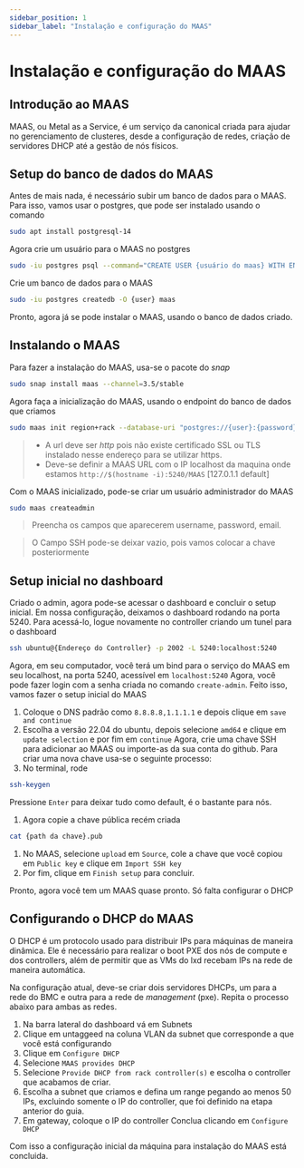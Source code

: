 ```yaml
---
sidebar_position: 1
sidebar_label: "Instalação e configuração do MAAS"
---
```


# Instalação e configuração do MAAS
## Introdução ao MAAS
MAAS, ou Metal as a Service, é um serviço da canonical criada para ajudar no gerenciamento de clusteres, desde a configuração de redes, criação de servidores
DHCP até a gestão de nós físicos.

## Setup do banco de dados do MAAS
Antes de mais nada, é necessário subir um banco de dados para o MAAS. Para isso, vamos usar o postgres, que pode ser instalado usando o comando
```sh
sudo apt install postgresql-14
```
Agora crie um usuário para o MAAS no postgres
```sh
sudo -iu postgres psql --command="CREATE USER {usuário do maas} WITH ENCRYPTED PASSWORD '{senha do usuário maas}'"
```
Crie um banco de dados para o MAAS
```sh
sudo -iu postgres createdb -O {user} maas
```
Pronto, agora já se pode instalar o MAAS, usando o banco de dados criado.

## Instalando o MAAS
Para fazer a instalação do MAAS, usa-se o pacote do _snap_
```sh
sudo snap install maas --channel=3.5/stable
```
Agora faça a inicialização do MAAS, usando o endpoint do banco de dados que criamos
```sh
sudo maas init region+rack --database-uri "postgres://{user}:{password}@localhost/maas" --maas-url "http://127.0.1.1:5240/MAAS"
```
> - A url deve ser _http_ pois não existe certificado SSL ou TLS instalado nesse endereço para se utilizar https.
> - Deve-se definir a MAAS URL com o IP localhost da maquina onde estamos `http://$(hostname -i):5240/MAAS` [127.0.1.1 default]

Com o MAAS inicializado, pode-se criar um usuário administrador do MAAS
```sh
sudo maas createadmin
```
> Preencha os campos que aparecerem username, password, email.

> O Campo SSH pode-se deixar vazio, pois vamos colocar a chave posteriormente

## Setup inicial no dashboard
Criado o admin, agora pode-se acessar o dashboard e concluir o setup inicial.
Em nossa configuração, deixamos o dashboard rodando na porta 5240. Para acessá-lo, logue novamente no controller criando um tunel para
o dashboard
```sh
ssh ubuntu@{Endereço do Controller} -p 2002 -L 5240:localhost:5240
```
Agora, em seu computador, você terá um bind para o serviço do MAAS em seu localhost, na porta 5240, acessível em `localhost:5240`
Agora, você pode fazer login com a senha criada no comando `create-admin`. Feito isso, vamos fazer o setup inicial do MAAS

1. Coloque o DNS padrão como `8.8.8.8,1.1.1.1` e depois clique em `save and continue`
2. Escolha a versão 22.04 do ubuntu, depois selecione `amd64` e clique em `update selection` e por fim em `continue`
Agora, crie uma chave SSH para adicionar ao MAAS ou importe-as da sua conta do github. Para criar uma nova chave usa-se o seguinte processo:
1. No terminal, rode
```sh
ssh-keygen
```
Pressione `Enter` para deixar tudo como default, é o bastante para nós.

1. Agora copie a chave pública recém criada
```sh
cat {path da chave}.pub
```
1. No MAAS, selecione `upload` em `Source`, cole a chave que você copiou em `Public key` e clique em `Import SSH key`
2. Por fim, clique em `Finish setup` para concluir.

Pronto, agora você tem um MAAS quase pronto. Só falta configurar o DHCP

## Configurando o DHCP do MAAS
O DHCP é um protocolo usado para distribuir IPs para máquinas de maneira dinâmica. Ele é necessário para realizar o boot PXE dos nós de compute e dos controllers, além de permitir que as VMs do lxd recebam IPs na rede de maneira automática.

Na configuração atual, deve-se criar dois servidores DHCPs, um para a rede do BMC e outra para a rede de _management_ (pxe). Repita o processo abaixo para ambas as redes.
1. Na barra lateral do dashboard vá em Subnets
2. Clique em untaggeed na coluna VLAN da subnet que corresponde a que você está configurando
3. Clique em `Configure DHCP`
4. Selecione `MAAS provides DHCP`
5. Selecione `Provide DHCP from rack controller(s)` e escolha o controller que acabamos de criar.
6. Escolha a subnet que criamos e defina um range pegando ao menos 50 IPs, excluindo somente o IP do controller, que foi definido na etapa anterior do guia.
7. Em gateway, coloque o IP do controller
Conclua clicando em `Configure DHCP`

Com isso a configuração inicial da máquina para instalação do MAAS está concluida.

